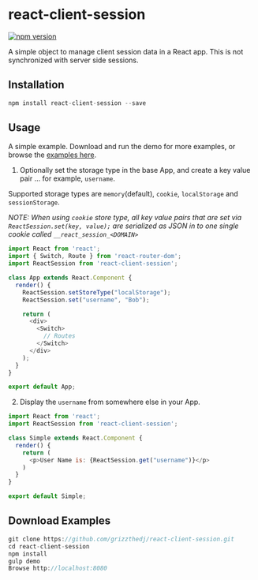 # react-client-session

[![npm version](https://badge.fury.io/js/react-client-session.svg)](https://badge.fury.io/js/react-client-session)

A simple object to manage client session data in a React app. This is not synchronized with server side sessions.

## Installation

```js
npm install react-client-session --save
```

## Usage

A simple example. Download and run the demo for more examples, or browse the [examples here]( http://grizzthedj.github.io/react-client-session/demo/public).

1. Optionally set the storage type in the base App, and create a key value pair ... for example, `username`. 

Supported storage types are `memory`(default), `cookie`, `localStorage` and `sessionStorage`.

_*NOTE: When using `cookie` store type, all key value pairs that are set via `ReactSession.set(key, value);` are serialized as JSON in to one single cookie called `__react_session_<DOMAIN>`*_

```js
import React from 'react';
import { Switch, Route } from 'react-router-dom';
import ReactSession from 'react-client-session';

class App extends React.Component {
  render() {
    ReactSession.setStoreType("localStorage");
    ReactSession.set("username", "Bob");

    return (
      <div>
        <Switch>
          // Routes 
        </Switch>
      </div>
    );
  }
}

export default App;
```
2. Display the `username` from somewhere else in your App.

```js
import React from 'react';
import ReactSession from 'react-client-session';

class Simple extends React.Component {
  render() {
    return (
      <p>User Name is: {ReactSession.get("username")}</p>
    )
  }
}

export default Simple;
```

## Download Examples

```js
git clone https://github.com/grizzthedj/react-client-session.git
cd react-client-session
npm install
gulp demo
Browse http://localhost:8080
```
